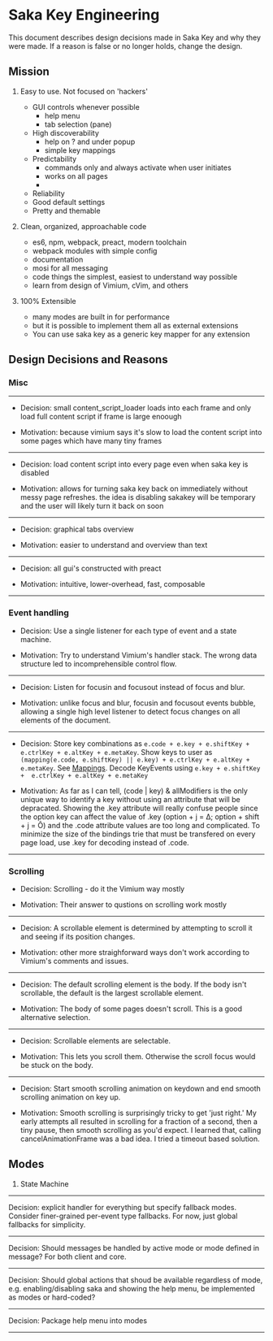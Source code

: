 # Saka Key Engineering

This document describes design decisions made in Saka Key and why they were made. If a reason is false or no longer holds, change the design.

## Mission

1. Easy to use. Not focused on 'hackers'
    * GUI controls whenever possible
      * help menu
      * tab selection (pane)
    * High discoverability
      * help on ? and under popup
      * simple key mappings
    * Predictability
      * commands only and always activate when user initiates
      * works on all pages
      * 
    * Reliability
    * Good default settings
    * Pretty and themable

2. Clean, organized, approachable code
    * es6, npm, webpack, preact, modern toolchain
    * webpack modules with simple config
    * documentation
    * mosi for all messaging
    * code things the simplest, easiest to understand way possible
    * learn from design of Vimium, cVim, and others

3. 100% Extensible
    * many modes are built in for performance
    * but it is possible to implement them all as external extensions
    * You can use saka key as a generic key mapper for any extension


## Design Decisions and Reasons

### Misc

---

* Decision: small content_script_loader loads into each frame and only load full content script if frame is large enoough

* Motivation: because vimium says it's slow to load the content script into some pages which have many tiny frames

---

* Decision: load content script into every page even when saka key is disabled

* Motivation: allows for turning saka key back on immediately without messy page refreshes. the idea is disabling sakakey will be temporary and the user will likely turn it back on soon

---

* Decision: graphical tabs overview

* Motivation: easier to understand and overview than text

---

* Decision: all gui's constructed with preact

* Motivation: intuitive, lower-overhead, fast, composable

---

### Event handling

* Decision: Use a single listener for each type of event  and a state machine.

* Motivation: Try to understand Vimium's handler stack. The wrong data structure led to incomprehensible control flow.

---

* Decision: Listen for focusin and focusout instead of focus and blur.

* Motivation: unlike focus and blur, focusin and focusout events bubble, allowing a single high level listener to detect focus changes on all elements of the document.

---

* Decision: Store key combinations as `e.code + e.key + e.shiftKey +  e.ctrlKey + e.altKey + e.metaKey`. Show keys to user as `(mapping(e.code, e.shiftKey) || e.key) + e.ctrlKey + e.altKey + e.metaKey`. See [Mappings](./KeyboardEvent.code.mappings.json). Decode KeyEvents using `e.key + e.shiftKey +  e.ctrlKey + e.altKey + e.metaKey`

* Motivation: As far as I can tell, (code | key) & allModifiers is the only unique way to identify a key without using an attribute that will be depracated. Showing the .key attribute will really confuse people since the option key can affect the value of .key (option + j = ∆; option + shift + j = Ô) and the .code attribute values are too long and complicated. To minimize the size of the bindings trie that must be transfered on every page load, use .key for decoding instead of .code.

---

### Scrolling

* Decision: Scrolling - do it the Vimium way mostly

* Motivation: Their answer to qustions on scrolling work mostly
  
---

* Decision: A scrollable element is determined by attempting to scroll it and seeing if its position changes.

* Motivation: other more straighforward ways don't work according to Vimium's comments and issues.

---

* Decision: The default scrolling element is the body. If the body isn't scrollable, the default is the largest scrollable element.

* Motivation: The body of some pages doesn't scroll. This is a good alternative selection.

---

* Decision: Scrollable elements are selectable.

* Motivation: This lets you scroll them. Otherwise the scroll focus would be stuck on the body.

---

* Decision: Start smooth scrolling animation on keydown and end smooth scrolling animation on key up.

* Motivation: Smooth scrolling is surprisingly tricky to get 'just right.' My early attempts all resulted in scrolling for a fraction of a second, then a tiny pause, then smooth scrolling as you'd expect. I learned that, calling cancelAnimationFrame was a bad idea. I tried a timeout based solution. 

## Modes

1. State Machine

---
Decision: explicit handler for everything but specify fallback modes. Consider finer-grained per-event type fallbacks. For now, just global fallbacks for simplicity.

---

Decision: Should messages be handled by active mode or mode defined in message? For both client and core.

---

Decision: Should global actions that shoud be available regardless of mode, e.g. enabling/disabling saka and showing the help menu, be implemented as modes or hard-coded?

---

Decision: Package help menu into modes

---

